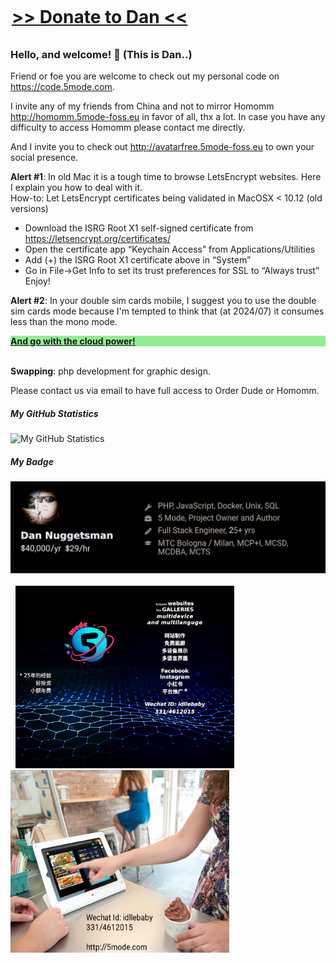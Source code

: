 <div style="width:500px; margin:auto; margin-top:0px; position:relative; top:-10px;">
	<H1><a href="https://gaox.io/l/dona1" targt="_blank">&gt;&gt;&nbsp;Donate to Dan&nbsp;&lt;&lt;</a></H1>
</div>

### Hello, and welcome! 👋 (This is Dan..)  

Friend or foe you are welcome to check out my personal code on https://code.5mode.com.    

I invite any of my friends from China and not to mirror Homomm http://homomm.5mode-foss.eu in favor of all, thx a lot. In case you have any difficulty to access Homomm please contact me directly.

And I invite you to check out http://avatarfree.5mode-foss.eu to own your social presence.

<b>Alert #1</b>: In old Mac it is a tough time to browse LetsEncrypt websites. Here I explain you how to deal with it.  
How-to: Let LetsEncrypt certificates being validated in MacOSX < 10.12 (old versions)  
- Download the ISRG Root X1 self-signed certificate from https://letsencrypt.org/certificates/  
- Open the certificate app “Keychain Access” from Applications/Utilities  
- Add (+) the ISRG Root X1 certificate above in “System”  
- Go in File->Get Info to set its trust preferences for SSL to “Always trust”  
Enjoy!

<b>Alert #2</b>: In your double sim cards mobile, I suggest you to use the double sim cards mode 
because I'm tempted to think that (at 2024/07) it consumes less than the mono mode.
  
<div style="font-weight:900;color:blue;background-color:lightgreen;">
<a href="https://hetzner.cloud/?ref=mw7jFDXrioJE" style="font-weight:900" target="_blank"><b>And go with the cloud power!</b></a><br>
</div>	

<br>

<b>Swapping</b>: php development for graphic design.  
  
Please contact us via email to have full access to Order Dude or Homomm.  

##### My GitHub Statistics

![My GitHub Statistics](https://github-readme-stats.vercel.app/api?username=par7133&show_icons=true&count_private=true&hide_title=true)  

##### My Badge
<img src="/badge_github.jpg"><br><br>
&nbsp;&nbsp;<a href="http://demo.5mode.com"><img src="/wechat1_lo.jpg" width="350"></a>&nbsp;&nbsp;&nbsp;&nbsp;&nbsp;&nbsp;&nbsp;<a href="http://orderdude.demo.5mode.com"><img src="/orderdude_ad_lo.jpeg" width="350" height="292"></a>


   

